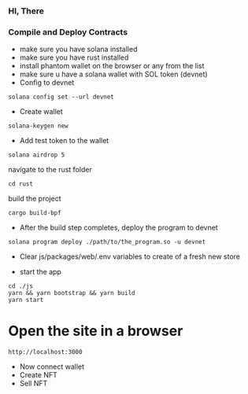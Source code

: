 ### HI, There

### Compile and Deploy Contracts

- make sure you have solana installed
- make sure you have rust installed
- install phantom wallet on the browser or any from the list
- make sure u have a solana wallet with SOL token (devnet)
- Config to devnet

```
solana config set --url devnet
```

- Create wallet

```
solana-keygen new
```

- Add test token to the wallet

```
solana airdrop 5
```

navigate to the rust folder

```
cd rust
```

build the project

```
cargo build-bpf
```

- After the build step completes, deploy the program to devnet

```
solana program deploy ./path/to/the_program.so -u devnet
```

- Clear js/packages/web/.env variables to create of a fresh new store

- start the app

```
cd ./js
yarn && yarn bootstrap && yarn build
yarn start
```

# Open the site in a browser

```
http://localhost:3000
```

- Now connect wallet
- Create NFT
- Sell NFT
